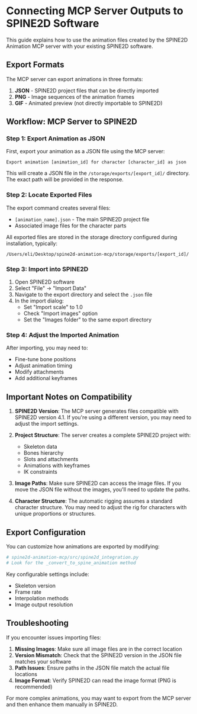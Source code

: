 # Connecting MCP Server Outputs to SPINE2D Software

This guide explains how to use the animation files created by the SPINE2D Animation MCP server with your existing SPINE2D software.

## Export Formats

The MCP server can export animations in three formats:

1. **JSON** - SPINE2D project files that can be directly imported
2. **PNG** - Image sequences of the animation frames
3. **GIF** - Animated preview (not directly importable to SPINE2D)

## Workflow: MCP Server to SPINE2D

### Step 1: Export Animation as JSON

First, export your animation as a JSON file using the MCP server:

```
Export animation [animation_id] for character [character_id] as json
```

This will create a JSON file in the `/storage/exports/[export_id]/` directory. The exact path will be provided in the response.

### Step 2: Locate Exported Files

The export command creates several files:
- `[animation_name].json` - The main SPINE2D project file
- Associated image files for the character parts

All exported files are stored in the storage directory configured during installation, typically:
```
/Users/eli/Desktop/spine2d-animation-mcp/storage/exports/[export_id]/
```

### Step 3: Import into SPINE2D

1. Open SPINE2D software
2. Select "File" → "Import Data"
3. Navigate to the export directory and select the `.json` file
4. In the import dialog:
   - Set "Import scale" to 1.0
   - Check "Import images" option
   - Set the "Images folder" to the same export directory

### Step 4: Adjust the Imported Animation

After importing, you may need to:
- Fine-tune bone positions
- Adjust animation timing
- Modify attachments
- Add additional keyframes

## Important Notes on Compatibility

1. **SPINE2D Version**: The MCP server generates files compatible with SPINE2D version 4.1. If you're using a different version, you may need to adjust the import settings.

2. **Project Structure**: The server creates a complete SPINE2D project with:
   - Skeleton data
   - Bones hierarchy
   - Slots and attachments
   - Animations with keyframes
   - IK constraints

3. **Image Paths**: Make sure SPINE2D can access the image files. If you move the JSON file without the images, you'll need to update the paths.

4. **Character Structure**: The automatic rigging assumes a standard character structure. You may need to adjust the rig for characters with unique proportions or structures.

## Export Configuration

You can customize how animations are exported by modifying:

```python
# spine2d-animation-mcp/src/spine2d_integration.py
# Look for the _convert_to_spine_animation method
```

Key configurable settings include:
- Skeleton version
- Frame rate
- Interpolation methods
- Image output resolution

## Troubleshooting

If you encounter issues importing files:

1. **Missing Images**: Make sure all image files are in the correct location
2. **Version Mismatch**: Check that the SPINE2D version in the JSON file matches your software
3. **Path Issues**: Ensure paths in the JSON file match the actual file locations
4. **Image Format**: Verify SPINE2D can read the image format (PNG is recommended)

For more complex animations, you may want to export from the MCP server and then enhance them manually in SPINE2D.